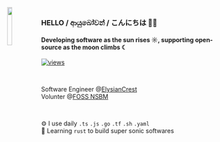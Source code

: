 <img src="https://github.com/WasathTheekshana/WasathTheekshana/assets/91784445/637bf2a6-810c-477f-b6f6-5583ee8fad58" align="left" width="15%"/>

### HELLO / ආයුබෝවන් / こんにちは  👋🏻

#### Developing software as the sun rises ☼, supporting open-source as the moon climbs ☾

[![views](https://komarev.com/ghpvc/?username=WasathTheekshana&style=flat&color=313131&label=views&abbreviated=true)](https://github.com/WasathTheekshana)


<br/>

Software Engineer @[ElysianCrest](https://www.elysiancrest.com)<br>
Volunter @[FOSS NSBM](https://fossnsbm.org)<br>

<br/>

⚙️ I use daily  `.ts` `.js` `.go` `.tf` `.sh` `.yaml`  
🦀 Learning `rust` to build super sonic softwares 
